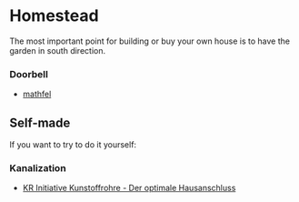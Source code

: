 # Homestead

The most important point for building or buy your own house is to have the garden in south direction. 

### Doorbell

- [mathfel](https://mathfel.de/produkt/4-draht-tuersprechanlage-gegensprechanlage-mit-wlan-und-7-zoll-monitor/)

## Self-made

If you want to try to do it yourself:

### Kanalization

 - [KR Initiative Kunstoffrohre - Der optimale Hausanschluss](https://www.youtube.com/watch?v=bovzQx1zrhk)
